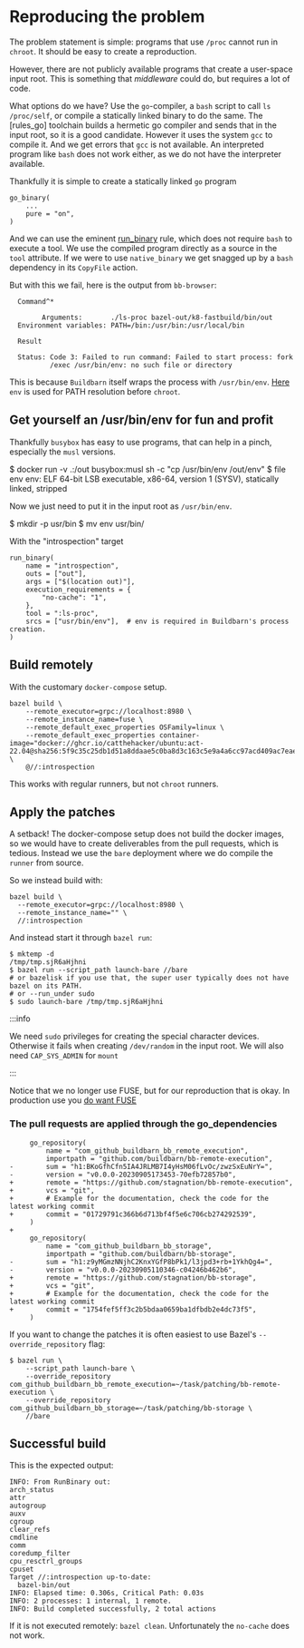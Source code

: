 # Reproducing the problem

The problem statement is simple:
programs that use `/proc` cannot run in `chroot`.
It should be easy to create a reproduction.

However, there are not publicly available programs that create a user-space input root.
This is something that _middleware_ could do,
but requires a lot of code.

What options do we have?
Use the `go`-compiler, a `bash` script to call `ls /proc/self`, or compile a statically linked binary to do the same.
The [rules_go] toolchain builds a hermetic go compiler and sends that in the input root,
so it is a good candidate.
However it uses the system `gcc` to compile it.
And we get errors that `gcc` is not available.
An interpreted program like `bash` does not work either,
as we do not have the interpreter available.

Thankfully it is simple to create a statically linked `go` program

```
go_binary(
    ...
    pure = "on",
)
```

And we can use the eminent [run_binary] rule,
which does not require `bash` to execute a tool.
We use the compiled program directly as a source in the `tool` attribute.
If we were to use `native_binary` we get snagged up by a `bash` dependency
in its `CopyFile` action.

But with this we fail, here is the output from `bb-browser`:

```
  Command^*

        Arguments:       ./ls-proc bazel-out/k8-fastbuild/bin/out
  Environment variables: PATH=/bin:/usr/bin:/usr/local/bin

  Result

  Status: Code 3: Failed to run command: Failed to start process: fork
          /exec /usr/bin/env: no such file or directory
```

This is because `Buildbarn` itself wraps the process with `/usr/bin/env`.
[Here] `env` is used for PATH resolution before `chroot`.

[Here]: https://github.com/buildbarn/bb-remote-execution/blob/master/pkg/runner/local_runner_unix.go#L110
[run_binary]: https://docs.aspect.build/rules/aspect_bazel_lib/docs/run_binary/

## Get yourself an /usr/bin/env for fun and profit

Thankfully `busybox` has easy to use programs, that can help in a pinch,
especially the `musl` versions.

  $ docker run -v .:/out busybox:musl sh -c "cp /usr/bin/env /out/env"
  $ file env
  env: ELF 64-bit LSB executable, x86-64, version 1 (SYSV), statically linked, stripped

Now we just need to put it in the input root as `/usr/bin/env`.

  $ mkdir -p usr/bin
  $ mv env usr/bin/

With the "introspection" target

```
run_binary(
    name = "introspection",
    outs = ["out"],
    args = ["$(location out)"],
    execution_requirements = {
        "no-cache": "1",
    },
    tool = ":ls-proc",
    srcs = ["usr/bin/env"],  # env is required in Buildbarn's process creation.
)
```

## Build remotely

With the customary `docker-compose` setup.

```
bazel build \
    --remote_executor=grpc://localhost:8980 \
    --remote_instance_name=fuse \
    --remote_default_exec_properties OSFamily=linux \
    --remote_default_exec_properties container-image="docker://ghcr.io/catthehacker/ubuntu:act-22.04@sha256:5f9c35c25db1d51a8ddaae5c0ba8d3c163c5e9a4a6cc97acd409ac7eae239448" \
    @//:introspection
```

This works with regular runners,
but not `chroot` runners.

## Apply the patches

A setback! The docker-compose setup does not build the docker images,
so we would have to create deliverables from the pull requests,
which is tedious.
Instead we use the `bare` deployment
where we do compile the `runner` from source.

So we instead build with:

```
bazel build \
  --remote_executor=grpc://localhost:8980 \
  --remote_instance_name="" \
  //:introspection
```

And instead start it through `bazel run`:

```
$ mktemp -d
/tmp/tmp.sjR6aHjhni
$ bazel run --script_path launch-bare //bare
# or bazelisk if you use that, the super user typically does not have bazel on its PATH.
# or --run_under sudo
$ sudo launch-bare /tmp/tmp.sjR6aHjhni
```

:::info

We need `sudo` privileges for creating the special character devices.
Otherwise it fails when creating `/dev/random` in the input root.
We will also need `CAP_SYS_ADMIN` for `mount`

:::

Notice that we no longer use FUSE,
but for our reproduction that is okay.
In production use you [do want FUSE]

[do want FUSE]: /docs/improved-chroot-in-Buildbarn/chroot-in-buildbarn/

### The pull requests are applied through the go_dependencies

```
     go_repository(
         name = "com_github_buildbarn_bb_remote_execution",
         importpath = "github.com/buildbarn/bb-remote-execution",
-        sum = "h1:BKoGfhCfn5IA4JRLMB7I4yHsM06fLvOc/zwzSxEuNrY=",
-        version = "v0.0.0-20230905173453-70efb72857b0",
+        remote = "https://github.com/stagnation/bb-remote-execution",
+        vcs = "git",
+        # Example for the documentation, check the code for the latest working commit
+        commit = "01729791c366b6d713bf4f5e6c706cb274292539",
     )
+
     go_repository(
         name = "com_github_buildbarn_bb_storage",
         importpath = "github.com/buildbarn/bb-storage",
-        sum = "h1:z9yMGmzNNjhC2KnxYGfP8bPk1/l3jpd3+rb+1YkhQg4=",
-        version = "v0.0.0-20230905110346-c04246b462b6",
+        remote = "https://github.com/stagnation/bb-storage",
+        vcs = "git",
+        # Example for the documentation, check the code for the latest working commit
+        commit = "1754fef5ff3c2b5bdaa0659ba1dfbdb2e4dc73f5",
     )
```

If you want to change the patches it is often easiest to use Bazel's `--override_repository` flag:

```
$ bazel run \
    --script_path launch-bare \
    --override_repository com_github_buildbarn_bb_remote_execution=~/task/patching/bb-remote-execution \
    --override_repository com_github_buildbarn_bb_storage=~/task/patching/bb-storage \
    //bare
```

## Successful build

This is the expected output:

```
INFO: From RunBinary out:
arch_status
attr
autogroup
auxv
cgroup
clear_refs
cmdline
comm
coredump_filter
cpu_resctrl_groups
cpuset
Target //:introspection up-to-date:
  bazel-bin/out
INFO: Elapsed time: 0.306s, Critical Path: 0.03s
INFO: 2 processes: 1 internal, 1 remote.
INFO: Build completed successfully, 2 total actions
```

If it is not executed remotely: `bazel clean`.
Unfortunately the `no-cache` does not work.
